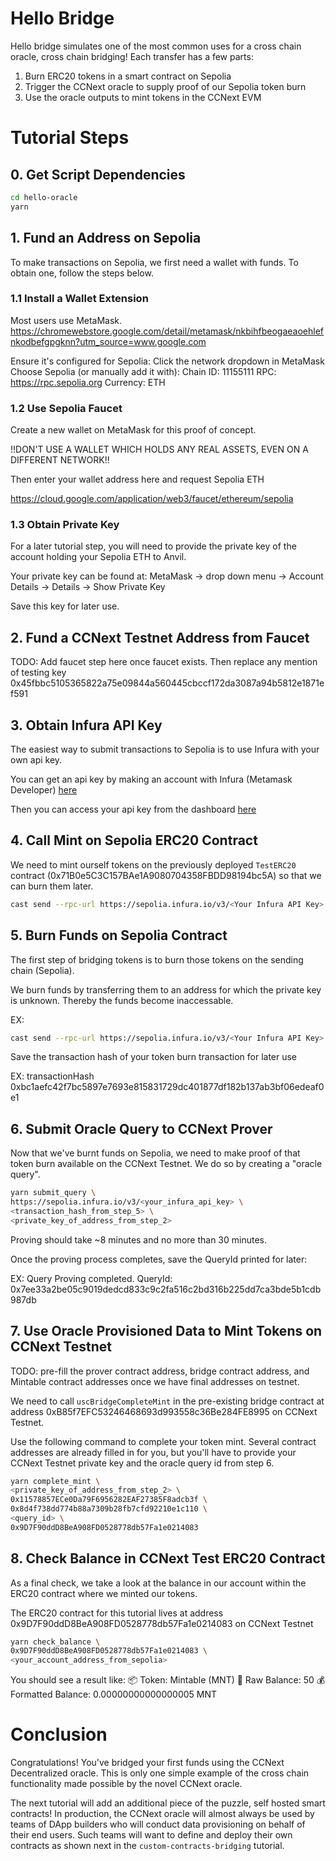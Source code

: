 # Hello Bridge
Hello bridge simulates one of the most common uses for a cross chain oracle, cross chain bridging! Each transfer has a few parts:
1. Burn ERC20 tokens in a smart contract on Sepolia
2. Trigger the CCNext oracle to supply proof of our Sepolia token burn
3. Use the oracle outputs to mint tokens in the CCNext EVM

# Tutorial Steps

## 0. Get Script Dependencies
```sh
cd hello-oracle
yarn
```

## 1. Fund an Address on Sepolia
To make transactions on Sepolia, we first need a wallet with funds. To obtain one, follow the steps below.

### 1.1 Install a Wallet Extension
Most users use MetaMask. https://chromewebstore.google.com/detail/metamask/nkbihfbeogaeaoehlefnkodbefgpgknn?utm_source=www.google.com 

Ensure it's configured for Sepolia:
  Click the network dropdown in MetaMask
  Choose Sepolia (or manually add it with):
    Chain ID: 11155111
    RPC: https://rpc.sepolia.org
    Currency: ETH

### 1.2 Use Sepolia Faucet
Create a new wallet on MetaMask for this proof of concept. 

!!DON'T USE A WALLET WHICH HOLDS ANY REAL ASSETS, EVEN ON A DIFFERENT NETWORK!!

Then enter your wallet address here and request Sepolia ETH 

https://cloud.google.com/application/web3/faucet/ethereum/sepolia 

### 1.3 Obtain Private Key
For a later tutorial step, you will need to provide the private key of the account holding your Sepolia ETH to Anvil. 

Your private key can be found at:
MetaMask -> drop down menu -> Account Details -> Details -> Show Private Key

Save this key for later use.

## 2. Fund a CCNext Testnet Address from Faucet
TODO: Add faucet step here once faucet exists. Then replace any mention of testing key 0x45fbbc5105365822a75e09844a560445cbccf172da3087a94b5812e1871ef591

## 3. Obtain Infura API Key
The easiest way to submit transactions to Sepolia is to use Infura with your own api key.

You can get an api key by making an account with Infura (Metamask Developer) [here](https://developer.metamask.io/register)

Then you can access your api key from the dashboard [here](https://developer.metamask.io/)

## 4. Call Mint on Sepolia ERC20 Contract
We need to mint ourself tokens on the previously deployed `TestERC20` contract (0x71B0e5C3C157BAe1A9080704358FBDD98194bc5A) so that we can burn them later. 

```sh
cast send --rpc-url https://sepolia.infura.io/v3/<Your Infura API Key> 0x71B0e5C3C157BAe1A9080704358FBDD98194bc5A "mint(uint256)" 50000 --private-key <private key you funded with Sepolia ETH>
```

## 5. Burn Funds on Sepolia Contract
The first step of bridging tokens is to burn those tokens on the sending chain (Sepolia). 

We burn funds by transferring them to an address for which the private key is unknown. Thereby the funds become inaccessable.

EX:
```sh
cast send --rpc-url https://sepolia.infura.io/v3/<Your Infura API Key> 0x71B0e5C3C157BAe1A9080704358FBDD98194bc5A "transfer(address, uint256)" "0x0000000000000000000000000000000000000001" "50" --private-key <key you funded with Sepolia ETH>
```

Save the transaction hash of your token burn transaction for later use

EX:
transactionHash         0xbc1aefc42f7bc5897e7693e815831729dc401877df182b137ab3bf06edeaf0e1

## 6. Submit Oracle Query to CCNext Prover
Now that we've burnt funds on Sepolia, we need to make proof of that token burn available on the CCNext Testnet. We do so by creating a "oracle query".

```sh
yarn submit_query \
https://sepolia.infura.io/v3/<your_infura_api_key> \
<transaction_hash_from_step_5> \
<private_key_of_address_from_step_2>
```

Proving should take ~8 minutes and no more than 30 minutes.

Once the proving process completes, save the QueryId printed for later:

EX:
Query Proving completed. QueryId: 0x7ee33a2be05c9019dedcd833c9c2fa516c2bd316b225dd7ca3bde5b1cdb987db

## 7. Use Oracle Provisioned Data to Mint Tokens on CCNext Testnet
TODO: pre-fill the prover contract address, bridge contract address, and Mintable contract addresses once we have final addresses on testnet.

We need to call `uscBridgeCompleteMint` in the pre-existing bridge contract at address 0xB85f7EFC53246468693d993558c36Be284FE8995 on CCNext Testnet. 

Use the following command to complete your token mint. Several contract addresses are already filled in for you, but you'll have to provide your CCNext Testnet private key and the oracle query id from step 6.
```sh
yarn complete_mint \
<private_key_of_address_from_step_2> \
0x11578857ECe0Da79F6956282EAF27385F8adcb3f \
0x8d4f738dd774b88a7309b28fb7cfd92210e1c110 \
<query_id> \
0x9D7F90ddD8BeA908FD0528778db57Fa1e0214083
```

## 8. Check Balance in CCNext Test ERC20 Contract
As a final check, we take a look at the balance in our account within the ERC20 contract where we minted our tokens.

The ERC20 contract for this tutorial lives at address 0x9D7F90ddD8BeA908FD0528778db57Fa1e0214083 on CCNext Testnet

```sh
yarn check_balance \
0x9D7F90ddD8BeA908FD0528778db57Fa1e0214083 \
<your_account_address_from_sepolia>
```

You should see a result like:
📦 Token: Mintable (MNT)
🧾 Raw Balance: 50
💰 Formatted Balance: 0.00000000000000005 MNT

# Conclusion
Congratulations! You've bridged your first funds using the CCNext Decentralized oracle. This is only one simple example of the cross chain functionality made possible by the novel CCNext oracle. 

The next tutorial will add an additional piece of the puzzle, self hosted smart contracts! In production, the CCNext oracle will almost always be used by teams of DApp builders who will conduct data provisioning on behalf of their end users. Such teams will want to define and deploy their own contracts as shown next in the `custom-contracts-bridging` tutorial.